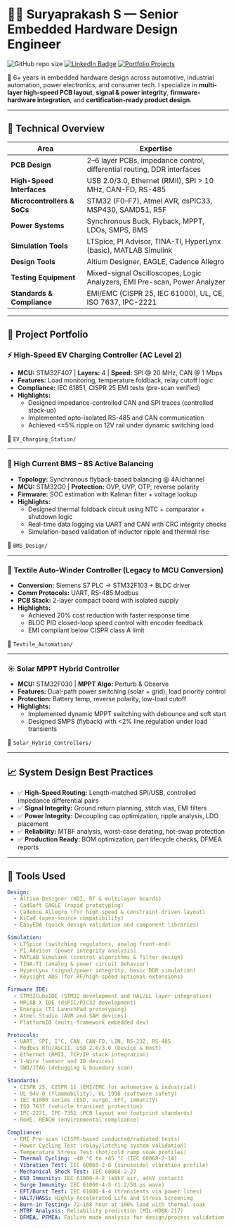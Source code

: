 # 👨‍💻 Suryaprakash S — Senior Embedded Hardware Design Engineer

![GitHub repo size](https://img.shields.io/github/repo-size/YourGitHubUsername/Portfolio)
[![LinkedIn Badge](https://img.shields.io/badge/LinkedIn-Profile-blue)](https://www.linkedin.com/in/suryaprakash-embedded)
[![Portfolio Projects](https://img.shields.io/badge/Projects-Embedded_Hardware-orange)](#projects)

🔧 6+ years in embedded hardware design across automotive, industrial automation, power electronics, and consumer tech. I specialize in **multi-layer high-speed PCB layout**, **signal & power integrity**, **firmware-hardware integration**, and **certification-ready product design**.

---

## 📘 Technical Overview

| Area                          | Expertise                                                                 |
|-------------------------------|--------------------------------------------------------------------------|
| **PCB Design**                | 2–6 layer PCBs, impedance control, differential routing, DDR interfaces  |
| **High-Speed Interfaces**     | USB 2.0/3.0, Ethernet (RMII), SPI > 10 MHz, CAN-FD, RS-485               |
| **Microcontrollers & SoCs**   | STM32 (F0–F7), Atmel AVR, dsPIC33, MSP430, SAMD51, R5F                   |
| **Power Systems**             | Synchronous Buck, Flyback, MPPT, LDOs, SMPS, BMS                         |
| **Simulation Tools**          | LTSpice, PI Advisor, TINA-TI, HyperLynx (basic), MATLAB Simulink         |
| **Design Tools**              | Altium Designer, EAGLE, Cadence Allegro                                  |
| **Testing Equipment**         | Mixed-signal Oscilloscopes, Logic Analyzers, EMI Pre-scan, Power Analyzer|
| **Standards & Compliance**    | EMI/EMC (CISPR 25, IEC 61000), UL, CE, ISO 7637, IPC-2221               |

---

## 🚀 Project Portfolio

### ⚡ High-Speed EV Charging Controller (AC Level 2)

- **MCU:** STM32F407 | **Layers:** 4 | **Speed:** SPI @ 20 MHz, CAN @ 1 Mbps
- **Features:** Load monitoring, temperature foldback, relay cutoff logic
- **Compliance:** IEC 61851, CISPR 25 EMI tests (pre-scan verified)
- **Highlights:**
  - Designed impedance-controlled CAN and SPI traces (controlled stack-up)
  - Implemented opto-isolated RS-485 and CAN communication
  - Achieved <±5% ripple on 12V rail under dynamic switching load

📂 `EV_Charging_Station/`

---

### 🔋 High Current BMS – 8S Active Balancing

- **Topology:** Synchronous flyback-based balancing @ 4A/channel
- **MCU:** STM32G0 | **Protection:** OVP, UVP, OTP, reverse polarity
- **Firmware:** SOC estimation with Kalman filter + voltage lookup
- **Highlights:**
  - Designed thermal foldback circuit using NTC + comparator + shutdown logic
  - Real-time data logging via UART and CAN with CRC integrity checks
  - Simulation-based validation of inductor ripple and thermal rise

📂 `BMS_Design/`

---

### 🧵 Textile Auto-Winder Controller (Legacy to MCU Conversion)

- **Conversion:** Siemens S7 PLC → STM32F103 + BLDC driver
- **Comm Protocols:** UART, RS-485 Modbus
- **PCB Stack:** 2-layer compact board with isolated supply
- **Highlights:**
  - Achieved 20% cost reduction with faster response time
  - BLDC PID closed-loop speed control with encoder feedback
  - EMI compliant below CISPR class A limit

📂 `Textile_Automation/`

---

### ☀️ Solar MPPT Hybrid Controller

- **MCU:** STM32F030 | **MPPT Algo:** Perturb & Observe
- **Features:** Dual-path power switching (solar + grid), load priority control
- **Protection:** Battery temp, reverse polarity, low-load cutoff
- **Highlights:**
  - Implemented dynamic MPPT switching with debounce and soft start
  - Designed SMPS (flyback) with <2% line regulation under load transients

📂 `Solar_Hybrid_Controllers/`

---

## 📈 System Design Best Practices

- ✅ **High-Speed Routing:** Length-matched SPI/USB, controlled impedance differential pairs
- ✅ **Signal Integrity:** Ground return planning, stitch vias, EMI filters
- ✅ **Power Integrity:** Decoupling cap optimization, ripple analysis, LDO placement
- ✅ **Reliability:** MTBF analysis, worst-case derating, hot-swap protection
- ✅ **Production Ready:** BOM optimization, part lifecycle checks, DFMEA reports

---

## 🧰 Tools Used

```yaml
Design:
  - Altium Designer (HDI, RF & multilayer boards)
  - CadSoft EAGLE (rapid prototyping)
  - Cadence Allegro (for high-speed & constraint-driven layout)
  - KiCad (open-source compatibility)
  - EasyEDA (quick design validation and component libraries)

Simulation:
  - LTSpice (switching regulators, analog front-end)
  - PI Advisor (power integrity analysis)
  - MATLAB Simulink (control algorithms & filter design)
  - TINA-TI (analog & power circuit behavior)
  - HyperLynx (signal/power integrity, basic DDR simulation)
  - Keysight ADS (for RF/high-speed optional extensions)

Firmware IDE:
  - STM32CubeIDE (STM32 development and HAL/LL layer integration)
  - MPLAB X IDE (dsPIC/PIC32 development)
  - Energia (TI LaunchPad prototyping)
  - Atmel Studio (AVR and SAM devices)
  - PlatformIO (multi-framework embedded dev)

Protocols:
  - UART, SPI, I²C, CAN, CAN-FD, LIN, RS-232, RS-485
  - Modbus RTU/ASCII, USB 2.0/3.0 (Device & Host)
  - Ethernet (RMII, TCP/IP stack integration)
  - 1-Wire (sensor and ID devices)
  - SWD/JTAG (debugging & boundary scan)

Standards:
  - CISPR 25, CISPR 11 (EMI/EMC for automotive & industrial)
  - UL 94V-0 (flammability), UL 1998 (software safety)
  - IEC 61000 series (ESD, surge, EFT, immunity)
  - ISO 7637 (vehicle transient protection)
  - IPC-2221, IPC-7351 (PCB layout and footprint standards)
  - RoHS, REACH (environmental compliance)

Compliance:
  - EMI Pre-scan (CISPR-based conducted/radiated tests)
  - Power Cycling Test (relay/latching system validation)
  - Temperature Stress Test (hot/cold ramp soak profiles)
  - Thermal Cycling: −40 °C to +85 °C (IEC 60068-2-14)
  - Vibration Test: IEC 60068-2-6 (sinusoidal vibration profile)
  - Mechanical Shock Test: IEC 60068-2-27
  - ESD Immunity: IEC 61000-4-2 (±8kV air, ±4kV contact)
  - Surge Immunity: IEC 61000-4-5 (1.2/50 µs wave)
  - EFT/Burst Test: IEC 61000-4-4 (transients via power lines)
  - HALT/HASS: Highly Accelerated Life and Stress Screening
  - Burn-in Testing: 72–168 hour at 100% load with thermal soak
  - MTBF Analysis: Reliability prediction (MIL-HDBK-217)
  - DFMEA, PFMEA: Failure mode analysis for design/process validation

